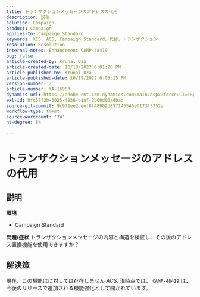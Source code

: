 ```yaml
---
title: トランザクションメッセージのアドレスの代用
description: 説明
solution: Campaign
product: Campaign
applies-to: Campaign Standard
keywords: KCS, ACS, Campaign Standard，代替，トランザクション
resolution: Resolution
internal-notes: Enhancement CAMP-48419
bug: false
article-created-by: Krunal Oza
article-created-date: 10/19/2022 6:01:28 PM
article-published-by: Krunal Oza
article-published-date: 10/19/2022 6:05:15 PM
version-number: 2
article-number: KA-16953
dynamics-url: https://adobe-ent.crm.dynamics.com/main.aspx?forceUCI=1&pagetype=entityrecord&etn=knowledgearticle&id=b72c890b-d84f-ed11-bba2-00224808679b
exl-id: bfc57f2b-5025-4836-b1af-2b00d00a4bad
source-git-commit: 9c971ee2ceef8f48902d857145545ef173f3752a
workflow-type: tm+mt
source-wordcount: '74'
ht-degree: 8%

---
```


# トランザクションメッセージのアドレスの代用

## 説明

<b>環境</b>
- Campaign Standard



<b>問題/症状</b>
トランザクションメッセージの内容と構造を検証し、その後のアドレス置換機能を使用できますか？


## 解決策


現在、この機能はに対しては存在しません *ACS*. 現時点では、 `CAMP-48419` は、今後のリリースで追加される機能強化として開かれています。
